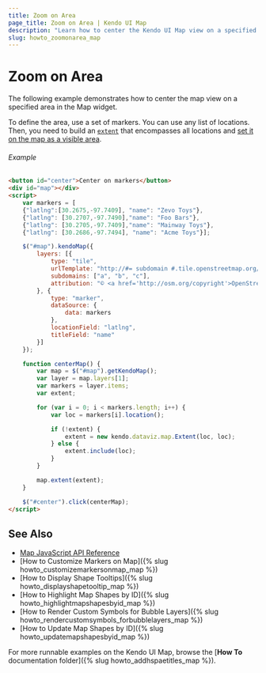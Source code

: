 ```yaml
---
title: Zoom on Area
page_title: Zoom on Area | Kendo UI Map
description: "Learn how to center the Kendo UI Map view on a specified area."
slug: howto_zoomonarea_map
---
```


# Zoom on Area

The following example demonstrates how to center the map view on a specified area in the Map widget.

To define the area, use a set of markers. You can use any list of locations. Then, you need to build an [`extent`](/api/javascript/dataviz/map/extent) that encompasses all locations and [set it on the map as a visible area](/api/javascript/dataviz/ui/map/methods/extent).

###### Example

```html
<button id="center">Center on markers</button>
<div id="map"></div>
<script>
    var markers = [
    {"latlng":[30.2675,-97.7409], "name": "Zevo Toys"},
    {"latlng": [30.2707,-97.7490],"name": "Foo Bars"},
    {"latlng": [30.2705,-97.7409],"name": "Mainway Toys"},
    {"latlng": [30.2686,-97.7494], "name": "Acme Toys"}];

    $("#map").kendoMap({
        layers: [{
            type: "tile",
            urlTemplate: "http://#= subdomain #.tile.openstreetmap.org/#= zoom #/#= x #/#= y #.png",
            subdomains: ["a", "b", "c"],
            attribution: "© <a href='http://osm.org/copyright'>OpenStreetMap contributors</a>."
        }, {
            type: "marker",
            dataSource: {
                data: markers
            },
            locationField: "latlng",
            titleField: "name"
        }]
    });

    function centerMap() {
        var map = $("#map").getKendoMap();
        var layer = map.layers[1];
        var markers = layer.items;
        var extent;

        for (var i = 0; i < markers.length; i++) {
            var loc = markers[i].location();

            if (!extent) {
                extent = new kendo.dataviz.map.Extent(loc, loc);
            } else {
                extent.include(loc);
            }
        }

        map.extent(extent);
    }

    $("#center").click(centerMap);
</script>
```

## See Also

* [Map JavaScript API Reference](/api/javascript/dataviz/ui/map)
* [How to Customize Markers on Map]({% slug howto_customizemarkersonmap_map %})
* [How to Display Shape Tooltips]({% slug howto_displayshapetooltip_map %})
* [How to Highlight Map Shapes by ID]({% slug howto_highlightmapshapesbyid_map %})
* [How to Render Custom Symbols for Bubble Layers]({% slug howto_rendercustomsymbols_forbubblelayers_map %})
* [How to Update Map Shapes by ID]({% slug howto_updatemapshapesbyid_map %})

For more runnable examples on the Kendo UI Map, browse the [**How To** documentation folder]({% slug howto_addhspaetitles_map %}).
